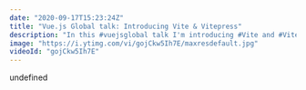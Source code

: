 ```yaml
---
date: "2020-09-17T15:23:24Z"
title: "Vue.js Global talk: Introducing Vite & Vitepress"
description: "In this #vuejsglobal talk I'm introducing #Vite and #Vitepress. It's a basic introduction but I feel like this get's people in a place where they can actually try using these tools.\n\nFollow me here:\nBuy me a coffee: https://www.buymeacoff.ee/timbenniks\nWebsite: https://timbenniks.dev/\nTwitter: https://twitter.com/timbenniks\nGithub: https://github.com/timbenniks"
image: "https://i.ytimg.com/vi/gojCkw5Ih7E/maxresdefault.jpg"
videoId: "gojCkw5Ih7E"
---
```


undefined